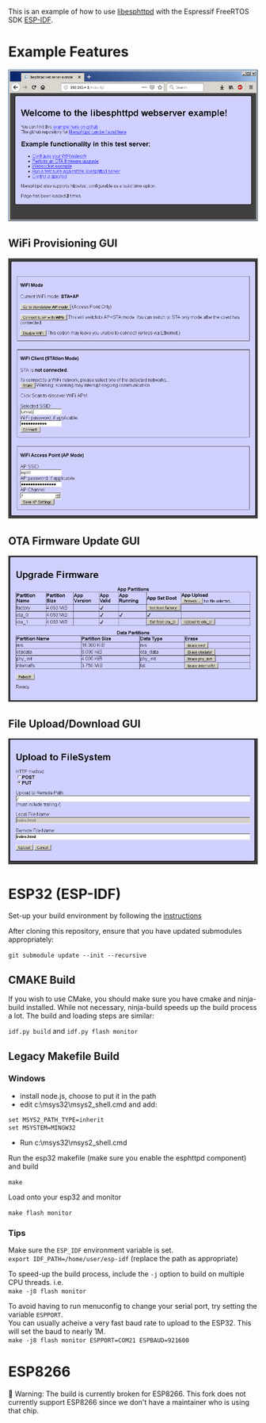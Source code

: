 This is an example of how to use [libesphttpd](https://github.com/chmorgan/libesphttpd) with the Espressif FreeRTOS SDK [ESP-IDF](https://github.com/espressif/esp-idf).

# Example Features
![WiFi GUI](doc/index_GUI.png)

## WiFi Provisioning GUI
![WiFi GUI](doc/WiFi_GUI.png)
## OTA Firmware Update GUI
![WiFi GUI](doc/OTA_GUI.png)
## File Upload/Download GUI
![WiFi GUI](doc/VFS_GUI.png)

# ESP32 (ESP-IDF)

Set-up your build environment by following the [instructions](https://docs.espressif.com/projects/esp-idf/en/latest/get-started/index.html)

After cloning this repository, ensure that you have updated submodules appropriately:

```git submodule update --init --recursive```

## CMAKE Build
If you wish to use CMake, you should make sure you have cmake and ninja-build installed.  While not necessary, ninja-build speeds up the build process a lot.  The build and loading steps are similar:

`idf.py build` and `idf.py flash monitor`

## Legacy Makefile Build

### Windows
 - install node.js, choose to put it in the path
 - edit c:\msys32\msys2_shell.cmd and add:
```
set MSYS2_PATH_TYPE=inherit
set MSYSTEM=MINGW32
```
 - Run c:\msys32\msys2_shell.cmd

Run the esp32 makefile (make sure you enable the esphttpd component) and build

```make```

Load onto your esp32 and monitor

```make flash monitor```

### Tips
Make sure the ```ESP_IDF``` environment variable is set.   
``` export IDF_PATH=/home/user/esp-idf ``` (replace the path as appropriate)

To speed-up the build process, include the ```-j``` option to build on multiple CPU threads.  i.e.  
```make -j8 flash monitor```

To avoid having to run menuconfig to change your serial port, try setting the variable ```ESPPORT```.  
You can usually acheive a very fast baud rate to upload to the ESP32.  This will set the baud to nearly 1M.  
```make -j8 flash monitor ESPPORT=COM21 ESPBAUD=921600```

# ESP8266

&#x1F53A; Warning: The build is currently broken for ESP8266.  This fork does not currently support ESP8266 since we don't have a maintainer who is using that chip.
